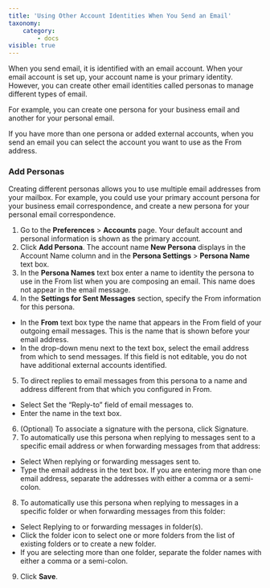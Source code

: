 ```yaml
---
title: 'Using Other Account Identities When You Send an Email'
taxonomy:
    category:
        - docs
visible: true
---
```


When you send email, it is identified with an email account. When your email account is set up, your account name is your primary identity. However, you can create other email identities called personas to manage different types of email.

For example, you can create one persona for your business email and another for your personal email.

If you have more than one persona or added external accounts, when you send an email you can select the account you want to use as the From address.

### Add Personas
Creating different personas allows you to use multiple email addresses from your mailbox. For example, you could use your primary account persona for your business email correspondence, and create a new persona for your personal email correspondence.

1. Go to the **Preferences** > **Accounts** page. Your default account and personal information is shown as the primary account.
2. Click **Add Persona**. The account name **New Persona** displays in the Account Name column and in the **Persona Settings** > **Persona Name** text box.
3. In the **Persona Names** text box enter a name to identity the persona to use in the From list when you are composing an email. This name does not appear in the email message.
4. In the **Settings for Sent Messages** section, specify the From information for this persona.
* In the **From** text box type the name that appears in the From field of your outgoing email messages. This is the name that is shown before your email address.
* In the drop-down menu next to the text box, select the email address from which to send messages. If this field is not editable, you do not have additional external accounts identified.
5. To direct replies to email messages from this persona to a name and address different from that which you configured in From.
* Select Set the “Reply-to” field of email messages to.
* Enter the name in the text box.
6. (Optional) To associate a signature with the persona, click Signature.
7. To automatically use this persona when replying to messages sent to a specific email address or when forwarding messages from that address:
* Select When replying or forwarding messages sent to.
* Type the email address in the text box. If you are entering more than one email address, separate the addresses with either a comma or a semi-colon.
8. To automatically use this persona when replying to messages in a specific folder or when forwarding messages from this folder:
* Select Replying to or forwarding messages in folder(s).
* Click the folder icon to select one or more folders from the list of existing folders or to create a new folder.
* If you are selecting more than one folder, separate the folder names with either a comma or a semi-colon.
9. Click **Save**.


